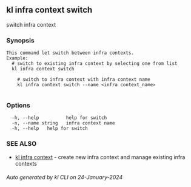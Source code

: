 ## kl infra context switch

switch infra context

### Synopsis

```
This command let switch between infra contexts.
Example:
  # switch to existing infra context by selecting one from list 
  kl infra context switch

	# switch to infra context with infra context name
	kl infra context switch --name <infra context_name>
	
```

### Options

```
  -h, --help          help for switch
  -n, --name string   infra context name
  -h, --help   help for switch
```

### SEE ALSO

* [kl infra context](kl_infra_context.md)  - create new infra context and manage existing infra contexts

###### Auto generated by kl CLI on 24-January-2024
